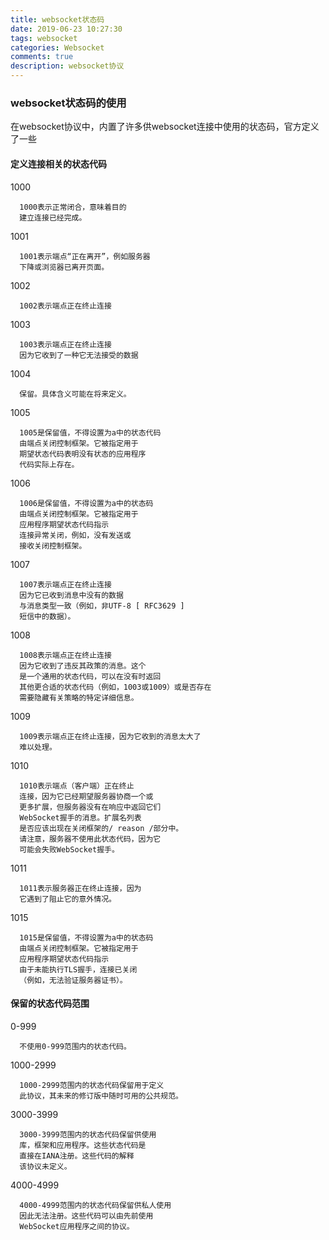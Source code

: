 ```yaml
---
title: websocket状态码
date: 2019-06-23 10:27:30
tags: websocket
categories: Websocket
comments: true
description: websocket协议
---
```


### websocket状态码的使用
在websocket协议中，内置了许多供websocket连接中使用的状态码，官方定义了一些

#### 定义连接相关的状态代码


   1000

      1000表示正常闭合，意味着目的
      建立连接已经完成。

   1001

      1001表示端点“正在离开”，例如服务器
      下降或浏览器已离开页面。

   1002

      1002表示端点正在终止连接

   1003

      1003表示端点正在终止连接
      因为它收到了一种它无法接受的数据

   1004

      保留。具体含义可能在将来定义。

   1005

      1005是保留值，不得设置为a中的状态代码
      由端点关闭控制框架。它被指定用于
      期望状态代码表明没有状态的应用程序
      代码实际上存在。

   1006

      1006是保留值，不得设置为a中的状态码
      由端点关闭控制框架。它被指定用于
      应用程序期望状态代码指示
      连接异常关闭，例如，没有发送或
      接收关闭控制框架。

   1007

      1007表示端点正在终止连接
      因为它已收到消息中没有的数据
      与消息类型一致（例如，非UTF-8 [ RFC3629 ]
      短信中的数据）。

   1008

      1008表示端点正在终止连接
      因为它收到了违反其政策的消息。这个
      是一个通用的状态代码，可以在没有时返回
      其他更合适的状态代码（例如，1003或1009）或是否存在
      需要隐藏有关策略的特定详细信息。

   1009

      1009表示端点正在终止连接，因为它收到的消息太大了
      难以处理。

   1010

      1010表示端点（客户端）正在终止
      连接，因为它已经期望服务器协商一个或
      更多扩展，但服务器没有在响应中返回它们
      WebSocket握手的消息。扩展名列表
      是否应该出现在关闭框架的/ reason /部分中。
      请注意，服务器不使用此状态代码，因为它
      可能会失败WebSocket握手。

   1011

      1011表示服务器正在终止连接，因为
      它遇到了阻止它的意外情况。

   1015

      1015是保留值，不得设置为a中的状态码
      由端点关闭控制框架。它被指定用于
      应用程序期望状态代码指示
      由于未能执行TLS握手，连接已关闭
      （例如，无法验证服务器证书）。

#### 保留的状态代码范围

   0-999

      不使用0-999范围内的状态代码。

   1000-2999

      1000-2999范围内的状态代码保留用于定义
      此协议，其未来的修订版中随时可用的公共规范。

   3000-3999

      3000-3999范围内的状态代码保留供使用
      库，框架和应用程序。这些状态代码是
      直接在IANA注册。这些代码的解释
      该协议未定义。

   4000-4999

      4000-4999范围内的状态代码保留供私人使用
      因此无法注册。这些代码可以由先前使用
      WebSocket应用程序之间的协议。
